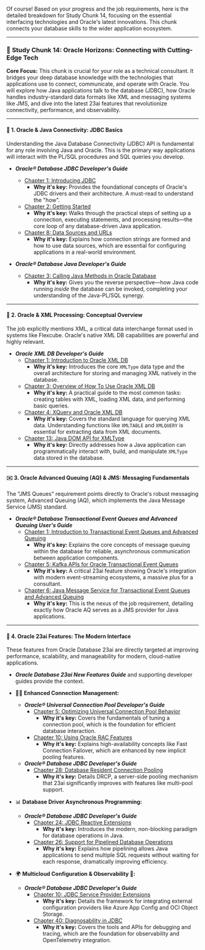 Of course! Based on your progress and the job requirements, here is the detailed breakdown for Study Chunk 14, focusing on the essential interfacing technologies and Oracle's latest innovations. This chunk connects your database skills to the wider application ecosystem.

***

### 📡 **Study Chunk 14: Oracle Horizons: Connecting with Cutting-Edge Tech**

**Core Focus:** This chunk is crucial for your role as a technical consultant. It bridges your deep database knowledge with the technologies that applications use to connect, communicate, and operate with Oracle. You will explore how Java applications talk to the database (JDBC), how Oracle handles industry-standard data formats like XML and messaging systems like JMS, and dive into the latest 23ai features that revolutionize connectivity, performance, and observability.

---

#### 🔌 **1. Oracle & Java Connectivity: JDBC Basics**

Understanding the Java Database Connectivity (JDBC) API is fundamental for any role involving Java and Oracle. This is the primary way applications will interact with the PL/SQL procedures and SQL queries you develop.

*   ***Oracle® Database JDBC Developer's Guide***
    *   [Chapter 1: Introducing JDBC](./books/jdbc-developers-guide/ch01_1-introducing-jdbc.pdf)
        *   **Why it's key:** Provides the foundational concepts of Oracle's JDBC drivers and their architecture. A must-read to understand the "how".
    *   [Chapter 2: Getting Started](./books/jdbc-developers-guide/ch02_2-getting-started.pdf)
        *   **Why it's key:** Walks through the practical steps of setting up a connection, executing statements, and processing results—the core loop of any database-driven Java application.
    *   [Chapter 8: Data Sources and URLs](./books/jdbc-developers-guide/ch01_8-data-sources-and-urls.pdf)
        *   **Why it's key:** Explains how connection strings are formed and how to use data sources, which are essential for configuring applications in a real-world environment.

*   ***Oracle® Database Java Developer's Guide***
    *   [Chapter 3: Calling Java Methods in Oracle Database](./books/java-developers-guide/06_ch03_calling-java-methods-in-oracle-database.pdf)
        *   **Why it's key:** Gives you the reverse perspective—how Java code running *inside* the database can be invoked, completing your understanding of the Java-PL/SQL synergy.

---

#### 📄 **2. Oracle & XML Processing: Conceptual Overview**

The job explicitly mentions XML, a critical data interchange format used in systems like Flexcube. Oracle's native XML DB capabilities are powerful and highly relevant.

*   ***Oracle XML DB Developer's Guide***
    *   [Chapter 1: Introduction to Oracle XML DB](./books/xml-db-developers-guide/ch01_1-introduction-to-oracle-xml-db.pdf)
        *   **Why it's key:** Introduces the core `XMLType` data type and the overall architecture for storing and managing XML natively in the database.
    *   [Chapter 3: Overview of How To Use Oracle XML DB](./books/xml-db-developers-guide/ch03_3-overview-of-how-to-use-oracle-xml-db.pdf)
        *   **Why it's key:** A practical guide to the most common tasks: creating tables with XML, loading XML data, and performing basic queries.
    *   [Chapter 4: XQuery and Oracle XML DB](./books/xml-db-developers-guide/ch01_4-xquery-and-oracle-xml-db.pdf)
        *   **Why it's key:** Covers the standard language for querying XML data. Understanding functions like `XMLTABLE` and `XMLQUERY` is essential for extracting data from XML documents.
    *   [Chapter 13: Java DOM API for XMLType](./books/xml-db-developers-guide/ch03_13-java-dom-api-for-xmltype.pdf)
        *   **Why it's key:** Directly addresses how a Java application can programmatically interact with, build, and manipulate `XMLType` data stored in the database.

---

#### ✉️ **3. Oracle Advanced Queuing (AQ) & JMS: Messaging Fundamentals**

The "JMS Queues" requirement points directly to Oracle's robust messaging system, Advanced Queuing (AQ), which implements the Java Message Service (JMS) standard.

*   ***Oracle® Database Transactional Event Queues and Advanced Queuing User's Guide***
    *   [Chapter 1: Introduction to Transactional Event Queues and Advanced Queuing](./books/database-transactional-event-queues-and-advanced-queuing-users-guide/06_ch01_introduction-to-transactional-event-queues-and-advanced-queuing.pdf)
        *   **Why it's key:** Explains the core concepts of message queuing within the database for reliable, asynchronous communication between application components.
    *   [Chapter 5: Kafka APIs for Oracle Transactional Event Queues](./books/database-transactional-event-queues-and-advanced-queuing-users-guide/10_ch05_kafka-apis-for-oracle-transactional-event-queues.pdf)
        *   **Why it's key:** A critical 23ai feature showing Oracle's integration with modern event-streaming ecosystems, a massive plus for a consultant.
    *   [Chapter 6: Java Message Service for Transactional Event Queues and Advanced Queuing](./books/database-transactional-event-queues-and-advanced-queuing-users-guide/11_ch06_java-message-service-for-transactional-event-queues-and-advanced-queuing.pdf)
        *   **Why it's key:** This is the nexus of the job requirement, detailing exactly how Oracle AQ serves as a JMS provider for Java applications.

---

#### 🚀 **4. Oracle 23ai Features: The Modern Interface**

These features from Oracle Database 23ai are directly targeted at improving performance, scalability, and manageability for modern, cloud-native applications.

*   ***Oracle Database 23ai New Features Guide*** and supporting developer guides provide the context.

*   🏊‍♂️ **Enhanced Connection Management:**
    *   ***Oracle® Universal Connection Pool Developer's Guide***
        *   [Chapter 5: Optimizing Universal Connection Pool Behavior](./books/universal-connection-pool-developers-guide/07_ch05_optimizing-universal-connection-pool-behavior.pdf)
            *   **Why it's key:** Covers the fundamentals of tuning a connection pool, which is the foundation for efficient database interaction.
        *   [Chapter 10: Using Oracle RAC Features](./books/universal-connection-pool-developers-guide/12_ch10_using-oracle-rac-features.pdf)
            *   **Why it's key:** Explains high-availability concepts like Fast Connection Failover, which are enhanced by new implicit pooling features.
    *   ***Oracle® Database JDBC Developer's Guide***
        *   [Chapter 28: Database Resident Connection Pooling](./books/jdbc-developers-guide/ch07_28-database-resident-connection-pooling.pdf)
            *   **Why it's key:** Details DRCP, a server-side pooling mechanism that 23ai significantly improves with features like multi-pool support.

*   📊 **Database Driver Asynchronous Programming:**
    *   ***Oracle® Database JDBC Developer's Guide***
        *   [Chapter 24: JDBC Reactive Extensions](./books/jdbc-developers-guide/ch03_24-jdbc-reactive-extensions.pdf)
            *   **Why it's key:** Introduces the modern, non-blocking paradigm for database operations in Java.
        *   [Chapter 26: Support for Pipelined Database Operations](./books/jdbc-developers-guide/ch05_26-support-for-pipelined-database-operations.pdf)
            *   **Why it's key:** Explains how pipelining allows Java applications to send multiple SQL requests without waiting for each response, dramatically improving efficiency.

*   🌍 **Multicloud Configuration & Observability 🔭:**
    *   ***Oracle® Database JDBC Developer's Guide***
        *   [Chapter 10: JDBC Service Provider Extensions](./books/jdbc-developers-guide/ch03_10-jdbc-service-provider-extensions.pdf)
            *   **Why it's key:** Details the framework for integrating external configuration providers like Azure App Config and OCI Object Storage.
        *   [Chapter 40: Diagnosability in JDBC](./books/jdbc-developers-guide/ch02_40-diagnosability-in-jdbc.pdf)
            *   **Why it's key:** Covers the tools and APIs for debugging and tracing, which are the foundation for observability and OpenTelemetry integration.